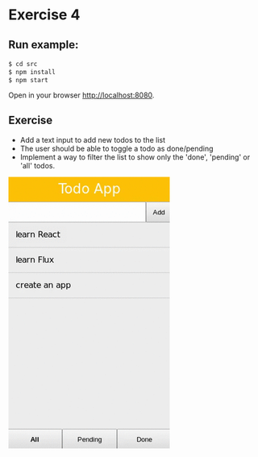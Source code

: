 # Exercise 4

## Run example:

```
$ cd src
$ npm install
$ npm start
```

Open in your browser [http://localhost:8080](http://localhost:8080).

## Exercise
* Add a text input to add new todos to the list
* The user should be able to toggle a todo as done/pending
* Implement a way to filter the list to show only the 'done', 'pending' or 'all' todos.

![example](./demo.gif)